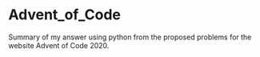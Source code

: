 # Advent_of_Code
Summary of my answer using python from the proposed problems for the website Advent of Code 2020.
